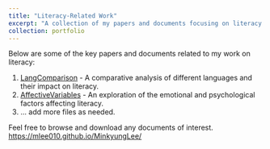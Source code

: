 ```yaml
---
title: "Literacy-Related Work"
excerpt: "A collection of my papers and documents focusing on literacy."
collection: portfolio
---
```


Below are some of the key papers and documents related to my work on literacy:

1. [LangComparison](https://mlee010.github.io/MinkyungLee/files/14language.pdf) - A comparative analysis of different languages and their impact on literacy.
2. [AffectiveVariables](https://mlee010.github.io/MinkyungLee/files/16affective.pdf) - An exploration of the emotional and psychological factors affecting literacy.
3. ... add more files as needed.

Feel free to browse and download any documents of interest.
https://mlee010.github.io/MinkyungLee/
